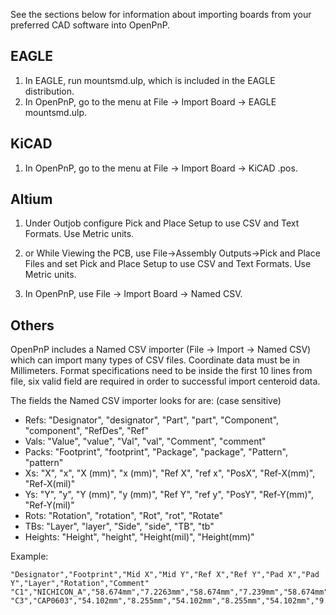 See the sections below for information about importing boards from your preferred CAD software into OpenPnP.

EAGLE
-----
1. In EAGLE, run mountsmd.ulp, which is included in the EAGLE distribution.
2. In OpenPnP, go to the menu at File -> Import Board -> EAGLE mountsmd.ulp.

KiCAD
-----
1. In OpenPnP, go to the menu at File -> Import Board -> KiCAD .pos.

Altium
------
1. Under Outjob configure Pick and Place Setup to use CSV and Text Formats.  Use Metric units.
1. or While Viewing the PCB, use File->Assembly Outputs->Pick and Place Files and set Pick and Place Setup to use CSV and Text Formats.  Use Metric units.

2. In OpenPnP, use File -> Import Board -> Named CSV.

Others
------

OpenPnP includes a Named CSV importer (File -> Import -> Named CSV) which can import many types of CSV files. Coordinate data must be in Millimeters. Format specifications need to be inside the first 10 lines from file,
six valid field are required in order to successful import centeroid data.

The fields the Named CSV importer looks for are: (case sensitive)
* Refs: "Designator", "designator", "Part", "part", "Component", "component", "RefDes", "Ref"
* Vals: "Value", "value", "Val", "val", "Comment", "comment"
* Packs: "Footprint", "footprint", "Package", "package", "Pattern", "pattern"
* Xs: "X", "x", "X (mm)", "x (mm)", "Ref X", "ref x", "PosX", "Ref-X(mm)", "Ref-X(mil)"
* Ys: "Y", "y", "Y (mm)", "y (mm)", "Ref Y", "ref y", "PosY", "Ref-Y(mm)", "Ref-Y(mil)"
* Rots: "Rotation", "rotation", "Rot", "rot", "Rotate"
* TBs: "Layer", "layer", "Side", "side", "TB", "tb"
* Heights: "Height", "height", "Height(mil)", "Height(mm)"

Example:

```
"Designator","Footprint","Mid X","Mid Y","Ref X","Ref Y","Pad X","Pad Y","Layer","Rotation","Comment"
"C1","NICHICON_A","58.674mm","7.2263mm","58.674mm","7.239mm","58.674mm","8.7376mm","T","90.00","10uF"
"C3","CAP0603","54.102mm","8.255mm","54.102mm","8.255mm","54.102mm","9.1694mm","T","270.00","1uF"
```
